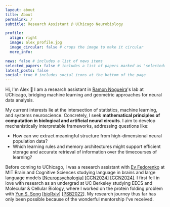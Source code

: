 ```yaml
---
layout: about
title: About
permalink: /
subtitle: Research Assistant @ UChicago Neurobiology

profile:
  align: right
  image: alex_profile.jpg
  image_circular: false # crops the image to make it circular
  more_info:

news: false # includes a list of news items
selected_papers: false # includes a list of papers marked as "selected={true}"
latest_posts: false
social: true # includes social icons at the bottom of the page
---
```


Hi, I'm Alex 👋 I am a research assistant in [Ramon Nogueira](https://neurobiology.uchicago.edu/faculty/ramon-nogueira-manas)'s lab at UChicago, bridging machine learning and geometric approaches for neural data analysis.

My current interests lie at the intersection of statistics, machine learning, and systems neuroscience. Concretely, I seek **mathematical principles of computation in biological and artificial neural circuits**. I aim to develop mechanistically interpretable frameworks, addressing questions like:
- How can we extract meaningful structure from high-dimensional neural population data?
- Which learning rules and memory architectures might support efficient storage and accurate retrieval of information over the timecourses of learning?

Before coming to UChicago, I was a research assistant with [Ev Fedorenko](https://www.evlab.mit.edu/) at MIT Brain and Cognitive Sciences studying language in brains and large language models \[[Neuropsychologia](https://www.sciencedirect.com/science/article/abs/pii/S0028393225000600)\] \[[CCN2024](https://alexanderdfung.github.io/assets/pdf/fung2024wordorder.pdf)\] \[[CCN2024](https://alexanderdfung.github.io/assets/pdf/kean2024deductiveinductive.pdf)\]. I first fell in love with research as an undergrad at UC Berkeley studying EECS and Molecular & Cellular Biology, where I worked on the protein folding problem with [Yun S. Song](https://people.eecs.berkeley.edu/~yss/) \[[bioRxiv](https://www.biorxiv.org/content/10.1101/2022.10.16.512436v1)\] \[[PSB2022](https://pubmed.ncbi.nlm.nih.gov/34890133/)\]. My research journey thus far has only been possible because of the wonderful mentorship I've received.

